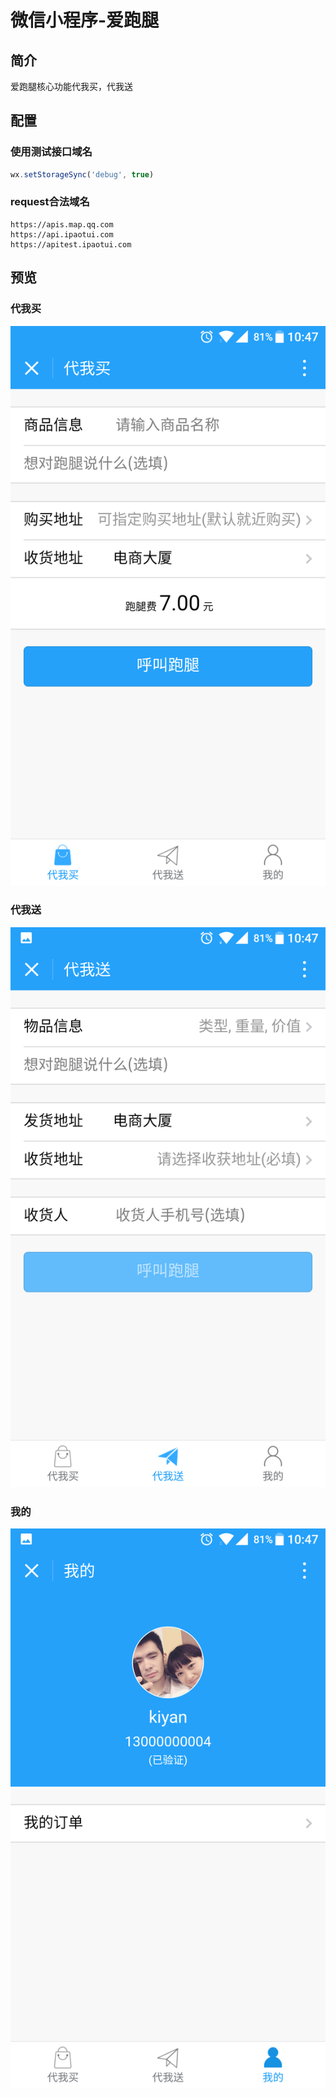 # 微信小程序-爱跑腿

## 简介
爱跑腿核心功能代我买，代我送

## 配置

### 使用测试接口域名
```javascript
wx.setStorageSync('debug', true)
```

### request合法域名
```
https://apis.map.qq.com
https://api.ipaotui.com
https://apitest.ipaotui.com
```

## 预览
### 代我买
![buy](/images/buy.png)

### 代我送
![send](/images/send.png)

### 我的
![my](/images/my.png)